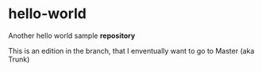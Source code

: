 # hello-world
Another hello world sample **repository**


This is an edition in the branch, that I enventually want to go to Master (aka Trunk)
